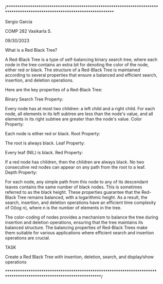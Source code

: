 /**************************************************************************************************************************

Sergio Garcia

COMP 282 Vasikarla S.

09/30/2023

What is a Red Black Tree?


A Red-Black Tree is a type of self-balancing binary search tree, where each node in the tree contains an extra bit for denoting the color of the node, either red or black. The structure of a Red-Black Tree is maintained according to several properties that ensure a balanced and efficient search, insertion, and deletion operations.

Here are the key properties of a Red-Black Tree:

Binary Search Tree Property:

Every node has at most two children: a left child and a right child.
For each node, all elements in its left subtree are less than the node's value, and all elements in its right subtree are greater than the node's value.
Color Property:

Each node is either red or black.
Root Property:

The root is always black.
Leaf Property:

Every leaf (NIL) is black.
Red Property:

If a red node has children, then the children are always black.
No two consecutive red nodes can appear on any path from the root to a leaf.
Depth Property:

For each node, any simple path from this node to any of its descendant leaves contains the same number of black nodes. This is sometimes referred to as the black height.
These properties guarantee that the Red-Black Tree remains balanced, with a logarithmic height. As a result, the search, insertion, and deletion operations have an efficient time complexity of O(log n), where n is the number of elements in the tree.

The color-coding of nodes provides a mechanism to balance the tree during insertion and deletion operations, ensuring that the tree maintains its balanced structure. The balancing properties of Red-Black Trees make them suitable for various applications where efficient search and insertion operations are crucial.

TASK

Create a Red Black Tree with insertion, deletion, search, and display/show operations

********************************************************************************************************************/
